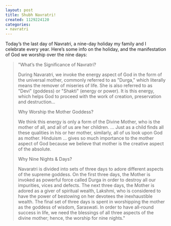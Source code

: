 ```yaml
---
layout: post
title: Shubh Navratri!
created: 1129224120
categories:
- navratri
---
```

Today’s the last day of Navratri, a nine-day holiday my family and I celebrate every year. Here’s some info on the holiday, and the manifestation of God we worship over the nine days:

<blockquote>
"What’s the Significance of Navratri? 

During Navaratri, we invoke the energy aspect of God in the form of the universal mother, commonly referred to as "Durga," which literally means the remover of miseries of life. She is also referred to as "Devi" (goddess) or "Shakti" (energy or power). It is this energy, which helps God to proceed with the work of creation, preservation and destruction…

Why Worship the Mother Goddess? 

We think this energy is only a form of the Divine Mother, who is the mother of all, and all of us are her children. ... Just as a child finds all these qualities in his or her mother, similarly, all of us look upon God as mother. Hinduism … gives so much importance to the mother aspect of God because we believe that mother is the creative aspect of the absolute.

Why Nine Nights & Days? 

Navaratri is divided into sets of three days to adore different aspects of the supreme goddess. On the first three days, the Mother is invoked as powerful force called Durga in order to destroy all our impurities, vices and defects. The next three days, the Mother is adored as a giver of spiritual wealth, Lakshmi, who is considered to have the power of bestowing on her devotees the inexhaustible wealth. The final set of three days is spent in worshipping the mother as the goddess of wisdom, Saraswati. In order to have all-round success in life, we need the blessings of all three aspects of the divine mother; hence, the worship for nine nights."
</blockquote>
